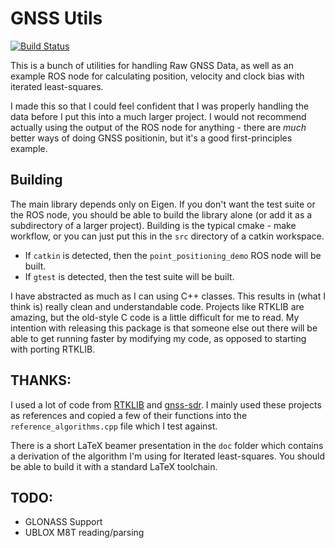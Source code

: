 # GNSS Utils
[![Build Status](https://api.travis-ci.com/superjax/gnss_utils.svg?branch=master)](https://travis-ci.com/superjax/gnss_utils)

This is a bunch of utilities for handling Raw GNSS Data, as well as an example ROS node for calculating position, velocity and clock bias with iterated least-squares.

I made this so that I could feel confident that I was properly handling the data before I put this into a much larger project.  I would not recommend actually using the output of the ROS node for anything - there are _much_ better ways of doing GNSS positionin, but it's a good first-principles example.

## Building
The main library depends only on Eigen.  If you don't want the test suite or the ROS node, you should be able to build the library alone (or add it as a subdirectory of a larger project).  Building is the typical cmake - make workflow, or you can just put this in the `src` directory of a catkin workspace.

 - If `catkin` is detected, then the `point_positioning_demo` ROS node will be built.
 - If `gtest` is detected, then the test suite will be built.

I have abstracted as much as I can using C++ classes.  This results in (what I think is) really clean and understandable code.  Projects like RTKLIB are amazing, but the old-style C code is a little difficult for me to read.  My intention with releasing this package is that someone else out there will be able to get running faster by modifying my code, as opposed to starting with porting RTKLIB.

## THANKS:
I used a lot of code from [RTKLIB](https://github.com/tomojitakasu/RTKLIB) and [gnss-sdr](https://github.com/osqzss/gps-sdr-sim).  I mainly used these projects as references and copied a few of their functions into the `reference_algorithms.cpp` file which I test against.

There is a short LaTeX beamer presentation in the `doc` folder which contains a derivation of the algorithm I'm using for Iterated least-squares.  You should be able to build it with a standard LaTeX toolchain.

## TODO:
 - GLONASS Support
 - UBLOX M8T reading/parsing





